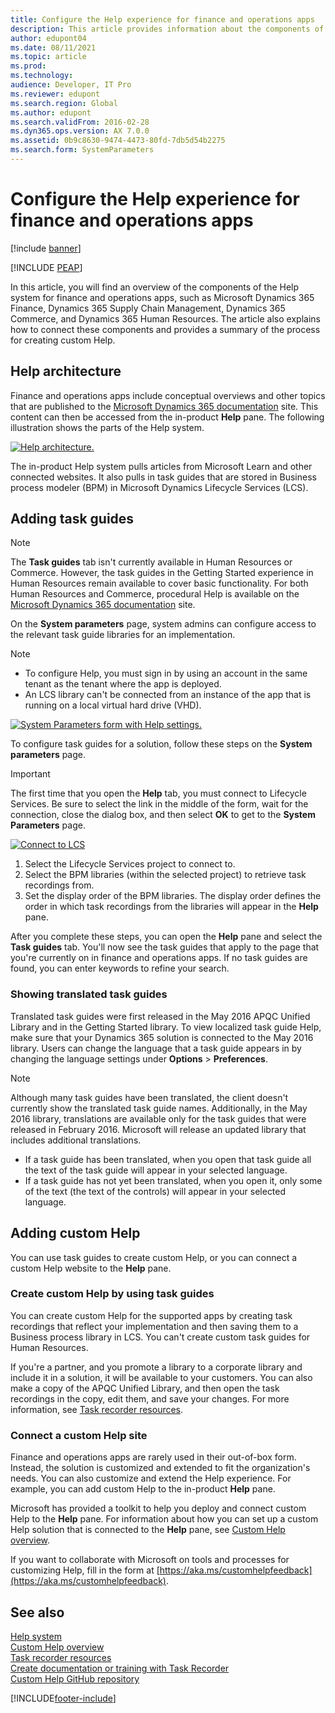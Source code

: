 ```yaml
---
title: Configure the Help experience for finance and operations apps
description: This article provides information about the components of the Help system for some Microsoft Dynamics 365 apps.
author: edupont04
ms.date: 08/11/2021
ms.topic: article
ms.prod: 
ms.technology: 
audience: Developer, IT Pro
ms.reviewer: edupont
ms.search.region: Global
ms.author: edupont
ms.search.validFrom: 2016-02-28
ms.dyn365.ops.version: AX 7.0.0
ms.assetid: 0b9c8630-9474-4473-80fd-7db5d54b2275
ms.search.form: SystemParameters
---
```


# Configure the Help experience for finance and operations apps

[!include [banner](../includes/banner.md)]


[!INCLUDE [PEAP](../../../includes/peap-3.md)]

In this article, you will find an overview of the components of the Help system for finance and operations apps, such as Microsoft Dynamics 365 Finance, Dynamics 365 Supply Chain Management, Dynamics 365 Commerce, and Dynamics 365 Human Resources. The article also explains how to connect these components and provides a summary of the process for creating custom Help.

## Help architecture

Finance and operations apps include conceptual overviews and other topics that are published to the [Microsoft Dynamics 365 documentation](/dynamics365/) site. This content can then be accessed from the in-product **Help** pane. The following illustration shows the parts of the Help system.

[![Help architecture.](./media/help-architecture.png)](./media/help-architecture.png)

The in-product Help system pulls articles from Microsoft Learn and other connected websites. It also pulls in task guides that are stored in Business process modeler (BPM) in Microsoft Dynamics Lifecycle Services (LCS).

## Adding task guides

> [!NOTE]
> The **Task guides** tab isn't currently available in Human Resources or Commerce. <!--We are currently working to enable this functionality in a future release.--> However, the task guides in the Getting Started experience in Human Resources remain available to cover basic functionality. For both Human Resources and Commerce, procedural Help is available on the [Microsoft Dynamics 365 documentation](/dynamics365/) site.

On the **System parameters** page, system admins can configure access to the relevant task guide libraries for an implementation.

> [!NOTE]
> - To configure Help, you must sign in by using an account in the same tenant as the tenant where the app is deployed.
> - An LCS library can't be connected from an instance of the app that is running on a local virtual hard drive (VHD).

[![System Parameters form with Help settings.](./media/system-parameters_ops-1024x437.png)](./media/system-parameters_ops.png)

To configure task guides for a solution, follow these steps on the **System parameters** page.

> [!IMPORTANT]
> The first time that you open the **Help** tab, you must connect to Lifecycle Services. Be sure to select the link in the middle of the form, wait for the connection, close the dialog box, and then select **OK** to get to the **System Parameters** page.
>
> [![Connect to LCS](./media/connect-to-lcs-crop-1024x365.png "Connect to LCS.")](./media/connect-to-lcs-crop.png)

1. Select the Lifecycle Services project to connect to.
2. Select the BPM libraries (within the selected project) to retrieve task recordings from.
3. Set the display order of the BPM libraries. The display order defines the order in which task recordings from the libraries will appear in the **Help** pane.

After you complete these steps, you can open the **Help** pane and select the **Task guides** tab. You'll now see the task guides that apply to the page that you're currently on in finance and operations apps. If no task guides are found, you can enter keywords to refine your search.

### Showing translated task guides

Translated task guides were first released in the May 2016 APQC Unified Library and in the Getting Started library. To view localized task guide Help, make sure that your Dynamics 365 solution is connected to the May 2016 library. Users can change the language that a task guide appears in by changing the language settings under **Options** &gt; **Preferences**.

> [!NOTE]
> Although many task guides have been translated, the client doesn't currently show the translated task guide names. Additionally, in the May 2016 library, translations are available only for the task guides that were released in February 2016. Microsoft will release an updated library that includes additional translations.
>
> - If a task guide has been translated, when you open that task guide all the text of the task guide will appear in your selected language.
> - If a task guide has not yet been translated, when you open it, only some of the text (the text of the controls) will appear in your selected language.

## Adding custom Help

You can use task guides to create custom Help, or you can connect a custom Help website to the **Help** pane.

### Create custom Help by using task guides

You can create custom Help for the supported apps by creating task recordings that reflect your implementation and then saving them to a Business process library in LCS. You can't create custom task guides for Human Resources.

If you're a partner, and you promote a library to a corporate library and include it in a solution, it will be available to your customers. You can also make a copy of the APQC Unified Library, and then open the task recordings in the copy, edit them, and save your changes. For more information, see [Task recorder resources](../../dev-itpro/user-interface/task-recorder.md).

### Connect a custom Help site

Finance and operations apps are rarely used in their out-of-box form. Instead, the solution is customized and extended to fit the organization's needs. You can also customize and extend the Help experience. For example, you can add custom Help to the in-product **Help** pane.

Microsoft has provided a toolkit to help you deploy and connect custom Help to the **Help** pane. For information about how you can set up a custom Help solution that is connected to the **Help** pane, see [Custom Help overview](../../dev-itpro/help/custom-help-overview.md).

If you want to collaborate with Microsoft on tools and processes for customizing Help, fill in the form at [https://aka.ms/customhelpfeedback](https://aka.ms/customhelpfeedback).

## See also

[Help system](help-overview.md)  
[Custom Help overview](../../dev-itpro/help/custom-help-overview.md)  
[Task recorder resources](../../dev-itpro/user-interface/task-recorder.md)  
[Create documentation or training with Task Recorder](../../dev-itpro/user-interface/task-recorder-training-docs.md)  
[Custom Help GitHub repository](https://github.com/microsoft/dynamics356f-o-custom-help)  


[!INCLUDE[footer-include](../../../includes/footer-banner.md)]
